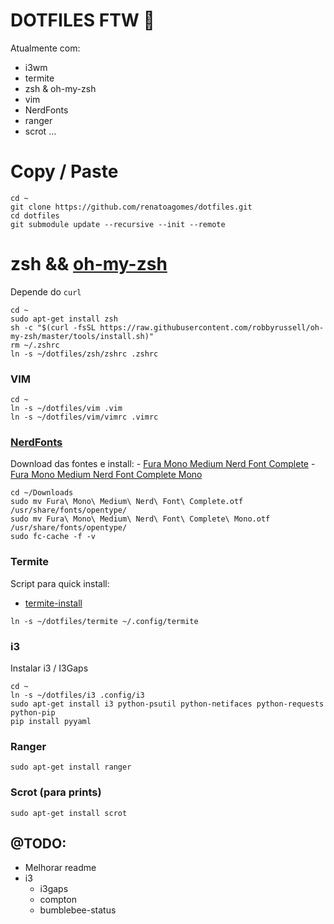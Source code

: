 # DOTFILES FTW :1st_place_medal: 

Atualmente com:
- i3wm
- termite 
- zsh & oh-my-zsh
- vim
- NerdFonts
- ranger
- scrot
...

# Copy / Paste

```
cd ~
git clone https://github.com/renatoagomes/dotfiles.git
cd dotfiles
git submodule update --recursive --init --remote
```

# zsh && [oh-my-zsh](https://github.com/robbyrussell/oh-my-zsh)

Depende do `curl`

```
cd ~
sudo apt-get install zsh
sh -c "$(curl -fsSL https://raw.githubusercontent.com/robbyrussell/oh-my-zsh/master/tools/install.sh)"
rm ~/.zshrc
ln -s ~/dotfiles/zsh/zshrc .zshrc
```

### VIM

```
cd ~
ln -s ~/dotfiles/vim .vim
ln -s ~/dotfiles/vim/vimrc .vimrc
```

### [NerdFonts](https://github.com/ryanoasis/nerd-fonts)

Download das fontes e install:
    - [Fura Mono Medium Nerd Font Complete](https://github.com/ryanoasis/nerd-fonts/blob/master/patched-fonts/FiraMono/Medium/complete/Fura%20Mono%20Medium%20Nerd%20Font%20Complete.otf)
    - [Fura Mono Medium Nerd Font Complete Mono](https://github.com/ryanoasis/nerd-fonts/blob/master/patched-fonts/FiraMono/Medium/complete/Fura%20Mono%20Medium%20Nerd%20Font%20Complete%20Mono.otf)

```
cd ~/Downloads
sudo mv Fura\ Mono\ Medium\ Nerd\ Font\ Complete.otf /usr/share/fonts/opentype/
sudo mv Fura\ Mono\ Medium\ Nerd\ Font\ Complete\ Mono.otf /usr/share/fonts/opentype/
sudo fc-cache -f -v
```

### Termite

Script para quick install:
- [termite-install](https://github.com/Corwind/termite-install)

```
ln -s ~/dotfiles/termite ~/.config/termite
```

### i3

Instalar i3 / I3Gaps

```
cd ~
ln -s ~/dotfiles/i3 .config/i3
sudo apt-get install i3 python-psutil python-netifaces python-requests python-pip
pip install pyyaml
```

### Ranger

```
sudo apt-get install ranger
```

### Scrot (para prints)

```
sudo apt-get install scrot
```

## @TODO:

- Melhorar readme
- i3
    - i3gaps
    - compton
    - bumblebee-status
